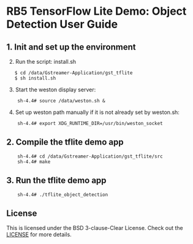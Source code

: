 # RB5 TensorFlow Lite Demo: Object Detection User Guide

## 1. Init and set up the environment

2. Run the script: install.sh
```
   $ cd /data/Gstreamer-Application/gst_tflite
   $ sh install.sh
```
3. Start the weston display server:

```shell
    sh-4.4# source /data/weston.sh &
```

4. Set up weston path manually if it is not already set by weston.sh:

```shell
    sh-4.4# export XDG_RUNTIME_DIR=/usr/bin/weston_socket
```

## 2. Compile the tflite demo app

```shell
    sh-4.4# cd /data/Gstreamer-Application/gst_tflite/src
    sh-4.4# make
```

## 3. Run the tflite demo app

```shell
    sh-4.4# ./tflite_object_detection
```

## License
This is licensed under the BSD 3-clause-Clear  License. Check out the [LICENSE](LICENSE) for more details.
